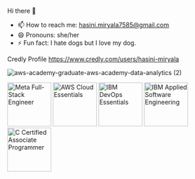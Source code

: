  Hi there 👋
  
 
- 📫 How to reach me: hasini.miryala7585@gmail.com
- 😄 Pronouns: she/her
- ⚡ Fun fact: I hate dogs but I love my dog.

Credly Profile
https://www.credly.com/users/hasini-miryala

![aws-academy-graduate-aws-academy-data-analytics (2)](https://github.com/user-attachments/assets/aeb08bdb-eb2c-4c72-b957-5c6d12ecbe76)

<img src="![aws-academy-graduate-aws-academy-data-analytics (2)](https://github.com/user-attachments/assets/aeb08bdb-eb2c-4c72-b957-5c6d12ecbe76)
" width="100" height="100" alt="Meta Full-Stack Engineer" title="Meta Full-Stack Engineer" />
<img src="./images/badge-aws-essentials.png" width="100" height="100" alt="AWS Cloud Essentials" title="AWS Cloud Essentials" /> 
<img src="./images/badge-ibm-devops-essentials.png" width="100" height="100" alt="IBM DevOps Essentials" title="IBM DevOps Essentials" />
<img src="./images/badge-ibm-swe-funamentals.png" width="100" height="100" alt="IBM Applied Software Engineering" title="IBM Applied Software Engineering" /> 
<img src="./images/badge-cla.png" width="100" height="100" alt="C Certified Associate Programmer" title="C Certified Associate Programmer" />
